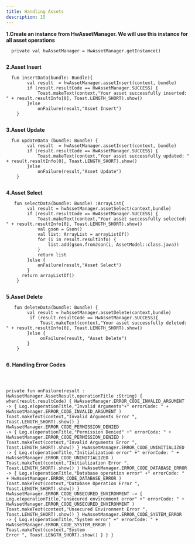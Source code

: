 ```yaml
---
title: Handling Assets
description: 15
---
```


<p><strong>1.Create an instance from HwAssetManager. We will use this instance for all asset operations</strong></p>
<pre><div id="copy-button10" class="copy-btn" title="Copy" onclick="copyCode(this.id)"></div><code>  private val hwAssetManager = HwAssetManager.getInstance()   
<span class="pln">
</span></code></pre>

<p><strong>2.Asset Insert</strong></p>
<pre><div id="copy-button11" class="copy-btn" title="Copy" onclick="copyCode(this.id)"></div><code>  fun insertData(bundle: Bundle){
        val result  = hwAssetManager.assetInsert(context, bundle)
        if (result.resultCode == HwAssetManager.SUCCESS) {
            Toast.makeText(context,"Your asset successfully inserted: " + result.resultInfo[0], Toast.LENGTH_SHORT).show()
        }else
            onFailure(result,"Asset Insert")
    }
<span class="pln">
</span></code></pre>

<p><strong>3.Asset Update</strong></p>
<pre><div id="copy-button11" class="copy-btn" title="Copy" onclick="copyCode(this.id)"></div><code>  fun updateData (bundle: Bundle) {
        val result  = hwAssetManager.assetInsert(context, bundle)
        if (result.resultCode == HwAssetManager.SUCCESS) {
            Toast.makeText(context,"Your asset successfully updated: " + result.resultInfo[0], Toast.LENGTH_SHORT).show()
        }else
            onFailure(result,"Asset Update")
    }
<span class="pln">
</span></code></pre>

<p><strong>4.Asset Select</strong></p>
<pre><div id="copy-button11" class="copy-btn" title="Copy" onclick="copyCode(this.id)"></div><code>   fun selectData(bundle: Bundle) :ArrayList<AssetModel>{
        val result = hwAssetManager.assetSelect(context,bundle)
        if (result.resultCode == HwAssetManager.SUCCESS) {
            Toast.makeText(context,"Your asset successfully selected: " + result.resultInfo[0], Toast.LENGTH_SHORT).show()
            val gson = Gson()
            val list: ArrayList<AssetModel> = arrayListOf()
            for (i in result.resultInfo) {
                list.add(gson.fromJson(i, AssetModel::class.java))
            }
            return list
        }else {
            onFailure(result,"Asset Select")
        }    
      return arrayListOf()
    }
<span class="pln">
</span></code></pre>


<p><strong>5.Asset Delete</strong></p>
<pre><div id="copy-button11" class="copy-btn" title="Copy" onclick="copyCode(this.id)"></div><code>   fun deleteData(bundle: Bundle) {
        val result = hwAssetManager.assetDelete(context,bundle)
         if (result.resultCode == HwAssetManager.SUCCESS){
             Toast.makeText(context,"Your asset successfully deleted: " + result.resultInfo[0], Toast.LENGTH_SHORT).show()
        }else {
             onFailure(result, "Asset Delete")
        }
    }
<span class="pln">
</span></code></pre>


<p><strong>6. Handling Error Codes</strong></p>
<pre><div id="copy-button11" class="copy-btn" title="Copy" onclick="copyCode(this.id)"></div><code>  

private fun onFailure(result : HwAssetManager.AssetResult,operationTitle :String) {
        when(result.resultCode) {
            HwAssetManager.ERROR_CODE_INVALID_ARGUMENT -> {
                Log.e(operationTitle,"Invalid Arguments"+" errorCode: " + HwAssetManager.ERROR_CODE_INVALID_ARGUMENT )
                Toast.makeText(context,"Invalid Arguments Error ", Toast.LENGTH_SHORT).show()
            }
            HwAssetManager.ERROR_CODE_PERMISSION_DENIED -> {
                Log.e(operationTitle,"Permission Denied" +" errorCode: " + HwAssetManager.ERROR_CODE_PERMISSION_DENIED )
                Toast.makeText(context,"Invalid Arguments Error ", Toast.LENGTH_SHORT).show()
            }
            HwAssetManager.ERROR_CODE_UNINITIALIZED -> {
                Log.e(operationTitle,"Initialization error" +" errorCode: " + HwAssetManager.ERROR_CODE_UNINITIALIZED )
                Toast.makeText(context,"Initialization Error ", Toast.LENGTH_SHORT).show()
            }
            HwAssetManager.ERROR_CODE_DATABASE_ERROR -> {
                Log.e(operationTitle,"Database operation error" +" errorCode: " + HwAssetManager.ERROR_CODE_DATABASE_ERROR )
                Toast.makeText(context,"Database Operation Error ", Toast.LENGTH_SHORT).show()
            }
            HwAssetManager.ERROR_CODE_UNSECURED_ENVIRONMENT -> {
                Log.e(operationTitle,"unsecured environment error" +" errorCode: " + HwAssetManager.ERROR_CODE_UNSECURED_ENVIRONMENT )
                Toast.makeText(context,"Unsecured Environment Error ", Toast.LENGTH_SHORT).show()
            }
            HwAssetManager.ERROR_CODE_SYSTEM_ERROR -> {
                Log.e(operationTitle,"System error" +" errorCode: " + HwAssetManager.ERROR_CODE_SYSTEM_ERROR )
                Toast.makeText(context,"System Error ", Toast.LENGTH_SHORT).show()
            }
        }
    }
<span class="pln">
</span></code></pre>



